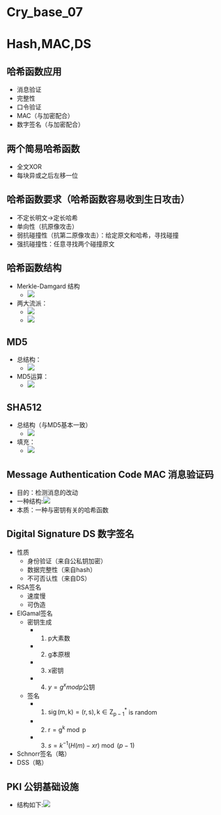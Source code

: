 # Cry_base_07

# Hash,MAC,DS
## 哈希函数应用
- 消息验证
- 完整性
- 口令验证
- MAC（与加密配合）
- 数字签名（与加密配合）
## 两个简易哈希函数
- 全文XOR
- 每块异或之后左移一位
## 哈希函数要求（哈希函数容易收到生日攻击）
- 不定长明文->定长哈希
- 单向性（抗原像攻击）
- 弱抗碰撞性（抗第二原像攻击）：给定原文和哈希，寻找碰撞
- 强抗碰撞性：任意寻找两个碰撞原文
## 哈希函数结构
- Merkle-Damgard 结构
    - ![](https://raw.githubusercontent.com/QizhengZou/Drawing_bed/main/20211219095810.png)
- 两大流派：
    - ![](https://raw.githubusercontent.com/QizhengZou/Drawing_bed/main/20211219100001.png)
    - ![](https://raw.githubusercontent.com/QizhengZou/Drawing_bed/main/20211219100025.png)
## MD5
- 总结构：
    - ![](https://raw.githubusercontent.com/QizhengZou/Drawing_bed/main/20211219100118.png)
- MD5运算：
    - ![](https://raw.githubusercontent.com/QizhengZou/Drawing_bed/main/20211219100203.png)
## SHA512
- 总结构（与MD5基本一致）
    - ![](https://raw.githubusercontent.com/QizhengZou/Drawing_bed/main/20211219100240.png)
- 填充：
    - ![](https://raw.githubusercontent.com/QizhengZou/Drawing_bed/main/20211219100312.png)
## Message Authentication Code MAC 消息验证码
- 目的：检测消息的改动
- 一种结构:![](https://raw.githubusercontent.com/QizhengZou/Drawing_bed/main/20211219100348.png)
- 本质：一种与密钥有关的哈希函数
## Digital Signature DS 数字签名
- 性质
    - 身份验证（来自公私钥加密）
    - 数据完整性（来自hash）
    - 不可否认性（来自DS）
- RSA签名
    - 速度慢
    - 可伪造
- ElGamal签名
    - 密钥生成
        - 1) p大素数
        - 2) g本原根
        - 3) x密钥
        - 4) $y=g^xmod p$公钥
    - 签名
        - 1) $\operatorname{sig}(\mathrm{m}, \mathrm{k})=(\mathrm{r}, \mathrm{s}), \mathrm{k} \in \mathrm{Z}_{\mathrm{p}-1}^{*}$ is random
        - 2) $\mathrm{r}=\mathrm{g}^{\mathrm{k}} \bmod \mathrm{p}$
        - 3) $s=k^{-1}(H(m)-x r) \bmod (p-1)$
- Schnorr签名（略）
- DSS（略）
## PKI 公钥基础设施
- 结构如下:![](https://raw.githubusercontent.com/QizhengZou/Drawing_bed/main/20211219100920.png)



